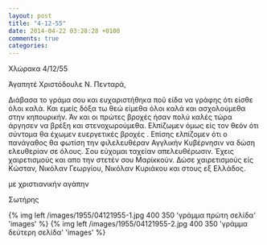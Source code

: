 ```yaml
---
layout: post
title: "4-12-55"
date: 2014-04-22 03:28:28 +0100
comments: true
categories:
---
```


Χλώρακα 4/12/55

Άγαπητέ Χριστόδουλε Ν. Πενταρά,

Διάβασα το γράμα σου και ευχαριστήθηκα ποῦ είδα να γράφης ότι είσθε όλοι καλά. Και εμείς δόξα τω θεώ είμεθα όλοι καλά και ασχολούμεθα στην κηπουρικήν. Άν και οι πρώτες βροχές ήσαν πολύ καλές τώρα άργησεν να βρέξη και στενοχωρούμεθα. Ελπίζωμεν όμως είς τον θεόν ότι σύντομα θα έχωμεν ευεργετικές βροχές . Επίσης ελπίζομεν ότι ο πανάγαθος θα φωτίση την φιλελευθέραν Αγγλικήν Κυβέρνησιν να δώση ελευθερίαν σε όλους. Σου εύχομαι ταχείαν απελευθέρωσιν.
Έχεις χαιρετισμούς και απο την στετέν σου Μαρίκκούν.
Δώσε χαιρετισμούς είς Κώσταν, Νικόλαν Γεωργίου, Νικόλαν Κυριάκου και στους εξ Ελλάδος.

με χριστιανικήν αγάπην

Σωτήρης

{% img left /images/1955/04121955-1.jpg 400 350 'γράμμα πρώτη σελίδα' 'images' %}
{% img left /images/1955/04121955-2.jpg 400 350 'γράμμα δεύτερη σελίδα' 'images' %}
